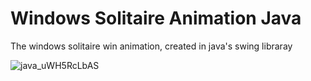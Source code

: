 # Windows Solitaire Animation Java
The windows solitaire win animation, created in java's swing libraray

![java_uWH5RcLbAS](https://user-images.githubusercontent.com/30124354/156945830-a7e8d5fd-1d38-49b7-873a-510fefbfb621.gif)
